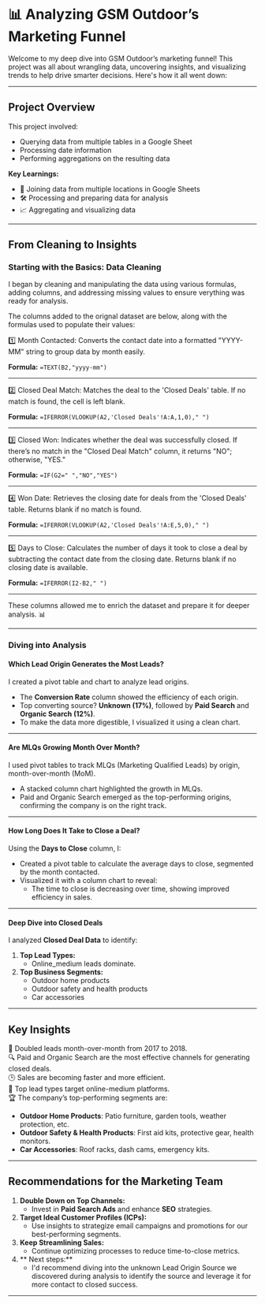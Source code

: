 # 📊 Analyzing GSM Outdoor’s Marketing Funnel  

Welcome to my deep dive into GSM Outdoor’s marketing funnel! This project was all about wrangling data, uncovering insights, and visualizing trends to help drive smarter decisions. Here's how it all went down:  

---

## **Project Overview**  
This project involved:  
- Querying data from multiple tables in a Google Sheet  
- Processing date information  
- Performing aggregations on the resulting data  

**Key Learnings:**  
- 🔗 Joining data from multiple locations in Google Sheets  
- 🛠️ Processing and preparing data for analysis  
- 📈 Aggregating and visualizing data  

---

## **From Cleaning to Insights**  

### **Starting with the Basics: Data Cleaning**  
I began by cleaning and manipulating the data using various formulas, adding columns, and addressing missing values to ensure verything was ready for analysis.

The columns added to the orignal dataset are below, along with the formulas used to populate their values:

1️⃣ Month Contacted: Converts the contact date into a formatted "YYYY-MM" string to group data by month easily.

**Formula:** `=TEXT(B2,"yyyy-mm")`  

---

2️⃣ Closed Deal Match: Matches the deal to the 'Closed Deals' table. If no match is found, the cell is left blank.

**Formula:** `=IFERROR(VLOOKUP(A2,'Closed Deals'!A:A,1,0)," ")`  

---

3️⃣ Closed Won: Indicates whether the deal was successfully closed. If there’s no match in the "Closed Deal Match" column, it returns "NO"; otherwise, "YES."

**Formula:** `=IF(G2=" ","NO","YES")`  

---

4️⃣ Won Date: Retrieves the closing date for deals from the 'Closed Deals' table. Returns blank if no match is found.

**Formula:** `=IFERROR(VLOOKUP(A2,'Closed Deals'!A:E,5,0)," ")`  

---

5️⃣ Days to Close: Calculates the number of days it took to close a deal by subtracting the contact date from the closing date. Returns blank if no closing date is available.

**Formula:** `=IFERROR(I2-B2," ")` 

---

These columns allowed me to enrich the dataset and prepare it for deeper analysis. 📊

---

### **Diving into Analysis**  

#### **Which Lead Origin Generates the Most Leads?**  
I created a pivot table and chart to analyze lead origins.  
- The **Conversion Rate** column showed the efficiency of each origin.  
- Top converting source? **Unknown (17%)**, followed by **Paid Search** and **Organic Search (12%)**.
- To make the data more digestible, I visualized it using a clean chart.

---

#### **Are MLQs Growing Month Over Month?**  
I used pivot tables to track MLQs (Marketing Qualified Leads) by origin, month-over-month (MoM).  
- A stacked column chart highlighted the growth in MLQs.  
- Paid and Organic Search emerged as the top-performing origins, confirming the company is on the right track.

---

#### **How Long Does It Take to Close a Deal?**  
Using the **Days to Close** column, I:  
- Created a pivot table to calculate the average days to close, segmented by the month contacted.  
- Visualized it with a column chart to reveal:  
  - The time to close is decreasing over time, showing improved efficiency in sales.

---

#### **Deep Dive into Closed Deals**  
I analyzed **Closed Deal Data** to identify:  
1. **Top Lead Types:**  
   - Online_medium leads dominate.  
2. **Top Business Segments:**  
   - Outdoor home products  
   - Outdoor safety and health products  
   - Car accessories  

---

## **Key Insights**  
🚀 Doubled leads month-over-month from 2017 to 2018.  
🔍 Paid and Organic Search are the most effective channels for generating closed deals.  
🕒 Sales are becoming faster and more efficient.  
🎯 Top lead types target online-medium platforms.  
🏆 The company’s top-performing segments are:  
  - **Outdoor Home Products**: Patio furniture, garden tools, weather protection, etc.  
  - **Outdoor Safety & Health Products**: First aid kits, protective gear, health monitors.  
  - **Car Accessories**: Roof racks, dash cams, emergency kits.  

---

## **Recommendations for the Marketing Team**  
1. **Double Down on Top Channels:**  
   - Invest in **Paid Search Ads** and enhance **SEO** strategies.  
2. **Target Ideal Customer Profiles (ICPs):**  
   - Use insights to strategize email campaigns and promotions for our best-performing segments.  
3. **Keep Streamlining Sales:**  
   - Continue optimizing processes to reduce time-to-close metrics.
4. ** Next steps:**
   - I'd recommend diving into the unknown Lead Origin Source we discovered during analysis to identify the source and leverage it for more contact to closed success.

---
